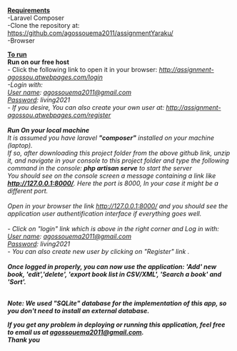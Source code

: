 <b><u>Requirements</u></b><br>
-Laravel Composer<br>
-Clone the repository at: https://github.com/agossouema2011/assignmentYaraku/ <br>
-Browser<br>

<b><u>To run</u></b><br>
	<b>Run on our free host</b><br>
       - Click the following link to open it in your browser: <i>http://assignment-agossou.atwebpages.com/login<i>
       <br>-Login with: <br> <u>User name</u>: agossouema2011@gmail.com <br> <u>Password</u>: living2021
	   <br>- If you desire, You can also create your own user at: http://assignment-agossou.atwebpages.com/register<br>
    <br><b>Run On your local machine</b><br>
    It is assumed you have laravel <b>"composer"</b> installed on your machine (laptop). <br>If so, after downloading this project folder from the above github link, unzip it, and navigate in your console to this project folder and type the following command in the console: <b><i>php artisan serve</i></b> to start the server<br>
    You should see on the console screen a message containing a link like <b><i> http://127.0.0.1:8000/</i></b>. Here the port is 8000, In your case it might be a different port.
    <br><br>
    Open in your browser the link http://127.0.0.1:8000/ and you should see the application user authentification interface if everything goes well.
    <br><br>- Click on "login" link which is above in the right corner and Log in with:<br><u>User name</u>: agossouema2011@gmail.com <br> <u>Password</u>: living2021<br>
    - You can also create new user by clicking on "Register" link .<br><br>
   <b> Once logged in properly, you can now use the application: 'Add' new book, 'edit','delete', 'export book list in CSV/XML', 'Search a book' and 'Sort'.<br>
   
   <br><b>Note: <i>We used "SQLite" database for the implementation of this app, so you don't need to install an external database.</i></b>

  <b>If you get any problem in deploying or running this application, feel free to email us at <i>agossouema2011@gmail.com<i>.  <br>
  <b>Thank you</b>
  <br><br><br>
  <!--
<p align="center"><a href="https://laravel.com" target="_blank"><img src="https://raw.githubusercontent.com/laravel/art/master/logo-lockup/5%20SVG/2%20CMYK/1%20Full%20Color/laravel-logolockup-cmyk-red.svg" width="400"></a></p>

<p align="center">
<a href="https://travis-ci.org/laravel/framework"><img src="https://travis-ci.org/laravel/framework.svg" alt="Build Status"></a>
<a href="https://packagist.org/packages/laravel/framework"><img src="https://img.shields.io/packagist/dt/laravel/framework" alt="Total Downloads"></a>
<a href="https://packagist.org/packages/laravel/framework"><img src="https://img.shields.io/packagist/v/laravel/framework" alt="Latest Stable Version"></a>
<a href="https://packagist.org/packages/laravel/framework"><img src="https://img.shields.io/packagist/l/laravel/framework" alt="License"></a>
</p>

## About Laravel

Laravel is a web application framework with expressive, elegant syntax. We believe development must be an enjoyable and creative experience to be truly fulfilling. Laravel takes the pain out of development by easing common tasks used in many web projects, such as:

- [Simple, fast routing engine](https://laravel.com/docs/routing).
- [Powerful dependency injection container](https://laravel.com/docs/container).
- Multiple back-ends for [session](https://laravel.com/docs/session) and [cache](https://laravel.com/docs/cache) storage.
- Expressive, intuitive [database ORM](https://laravel.com/docs/eloquent).
- Database agnostic [schema migrations](https://laravel.com/docs/migrations).
- [Robust background job processing](https://laravel.com/docs/queues).
- [Real-time event broadcasting](https://laravel.com/docs/broadcasting).

Laravel is accessible, powerful, and provides tools required for large, robust applications.

## Learning Laravel

Laravel has the most extensive and thorough [documentation](https://laravel.com/docs) and video tutorial library of all modern web application frameworks, making it a breeze to get started with the framework.

If you don't feel like reading, [Laracasts](https://laracasts.com) can help. Laracasts contains over 1500 video tutorials on a range of topics including Laravel, modern PHP, unit testing, and JavaScript. Boost your skills by digging into our comprehensive video library.

## Laravel Sponsors

We would like to extend our thanks to the following sponsors for funding Laravel development. If you are interested in becoming a sponsor, please visit the Laravel [Patreon page](https://patreon.com/taylorotwell).

### Premium Partners

- **[Vehikl](https://vehikl.com/)**
- **[Tighten Co.](https://tighten.co)**
- **[Kirschbaum Development Group](https://kirschbaumdevelopment.com)**
- **[64 Robots](https://64robots.com)**
- **[Cubet Techno Labs](https://cubettech.com)**
- **[Cyber-Duck](https://cyber-duck.co.uk)**
- **[Many](https://www.many.co.uk)**
- **[Webdock, Fast VPS Hosting](https://www.webdock.io/en)**
- **[DevSquad](https://devsquad.com)**
- **[Curotec](https://www.curotec.com/services/technologies/laravel/)**
- **[OP.GG](https://op.gg)**

## Contributing

Thank you for considering contributing to the Laravel framework! The contribution guide can be found in the [Laravel documentation](https://laravel.com/docs/contributions).

## Code of Conduct

In order to ensure that the Laravel community is welcoming to all, please review and abide by the [Code of Conduct](https://laravel.com/docs/contributions#code-of-conduct).

## Security Vulnerabilities

If you discover a security vulnerability within Laravel, please send an e-mail to Taylor Otwell via [taylor@laravel.com](mailto:taylor@laravel.com). All security vulnerabilities will be promptly addressed.

## License

The Laravel framework is open-sourced software licensed under the [MIT license](https://opensource.org/licenses/MIT).
-->